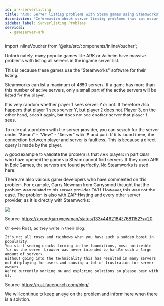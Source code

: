 ```yaml
---
id: ark-serverlisting
title: "ARK: Server listing problems with Steam games using Steamworks"
description: "Information about server listing problems that can occur with Steam games"
sidebar_label: Serverlisting Problems
services:
  - gameserver-ark
---
```


import InlineVoucher from '@site/src/components/InlineVoucher';

<InlineVoucher />

Unfortunately, many popular games like ARK or Valheim have massive problems with listing all servers in the ingame server list. 

This is because these games use the "Steamworks" software for their listing. 

Steamworks can list a maximum of 4880 servers. If a game has more than this number of active servers, only a small part of the active servers will be listed for the player. 

It is very random whether player 1 sees server Y or not. 
It therefore also happens that player 1 sees server Y, but player 2 does not. Player 3, on the other hand, sees it again, but does not see another server that player 1 sees.


To rule out a problem with the server provider, you can search for the server under "Steam" - "View" - "Server" with IP and port. If it is found there, the connection between player and server is faultless. This is because a direct query is made by the player.

A good example to validate the problem is that ARK players in particular who have opened the game via Steam cannot find servers. If they open ARK in Epic Games, the servers are found perfectly. No Steamworks is used here.

There are also various game developers who have commented on this problem. For example, Garry Newman from Garrysmod thought that the problem was related to his server provider OVH. However, this was not the case. The problem is also with ZAP-Hosting and every other server provider, as it is directly with Steamworks:

![](https://screensaver01.zap-hosting.com/index.php/s/M6DkmBYCjLsPBeW/preview)

Source: https://x.com/garrynewman/status/1334446218437681152?s=20

Or even Rust, as they write in their blog:

```
It's not all roses and rainbows when you have such a sudden boost in popularity. 
You start seeing cracks forming in the foundations, most noticeable for us the server browser was never intended to handle such a large amount of servers.
Without going into the technicality this has resulted in many servers not displaying for users and causing a lot of frustration for server owners. 
We're currently working on and exploring solutions so please bear with us.
```

Source: https://rust.facepunch.com/blog/

We will continue to keep an eye on the problem and inform here when there is a solution.

<InlineVoucher />

